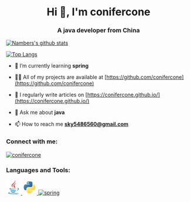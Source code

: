 <h1 align="center">Hi 👋, I'm conifercone</h1>
<h3 align="center">A java developer from China</h3>

[![Nambers's github stats](https://github-readme-stats.vercel.app/api?username=conifercone&show_icons=true)](https://github.com/anuraghazra/github-readme-stats)

[![Top Langs](https://github-readme-stats.vercel.app/api/top-langs/?username=conifercone&layout=compact)](https://github.com/anuraghazra/github-readme-stats)


- 🌱 I’m currently learning **spring**

- 👨‍💻 All of my projects are available at [https://github.com/conifercone](https://github.com/conifercone)

- 📝 I regularly write articles on [https://conifercone.github.io/](https://conifercone.github.io/)

- 💬 Ask me about **java**

- 📫 How to reach me **sky5486560@gmail.com**

<h3 align="left">Connect with me:</h3>
<p align="left">
<a href="https://twitter.com/conifercones" target="blank"><img align="center" src="https://raw.githubusercontent.com/rahuldkjain/github-profile-readme-generator/master/src/images/icons/Social/twitter.svg" alt="conifercone" height="30" width="40" /></a>
</p>

<h3 align="left">Languages and Tools:</h3>
<p align="left"> <a href="https://www.java.com" target="_blank"> <img src="https://raw.githubusercontent.com/devicons/devicon/master/icons/java/java-original.svg" alt="java" width="40" height="40"/> </a> <a href="https://www.python.org" target="_blank"> <img src="https://raw.githubusercontent.com/devicons/devicon/master/icons/python/python-original.svg" alt="python" width="40" height="40"/> </a> <a href="https://spring.io/" target="_blank"> <img src="https://www.vectorlogo.zone/logos/springio/springio-icon.svg" alt="spring" width="40" height="40"/> </a> </p>
